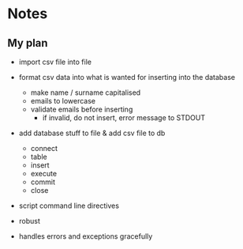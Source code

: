 # Notes

## My plan

- import csv file into file

- format csv data into what is wanted for inserting into the database
  - make name / surname capitalised
  - emails to lowercase
  - validate emails before inserting
    - if invalid, do not insert, error message to STDOUT


- add database stuff to file & add csv file to db
  - connect
  - table
  - insert
  - execute
  - commit
  - close

- script command line directives

- robust
- handles errors and exceptions gracefully
